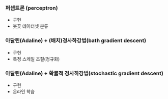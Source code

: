 ### 퍼셉트론 (perceptron)
 - 구현
 - 붓꽃 데이터셋 분류
 
### 아달린(Adaline) + (배치)경사하강법(bath gradient descent)
  - 구현
  - 특정 스케일 조절(정규화)
  
### 아달린(Adaline) + 확률적 경사하강법(stochastic gradient descent) 
  - 구현
  - 온라인 학습
